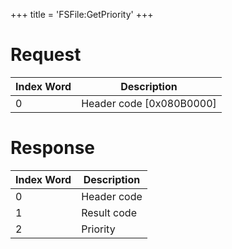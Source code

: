 +++
title = 'FSFile:GetPriority'
+++

# Request

| Index Word | Description                |
|------------|----------------------------|
| 0          | Header code \[0x080B0000\] |

# Response

| Index Word | Description |
|------------|-------------|
| 0          | Header code |
| 1          | Result code |
| 2          | Priority    |
